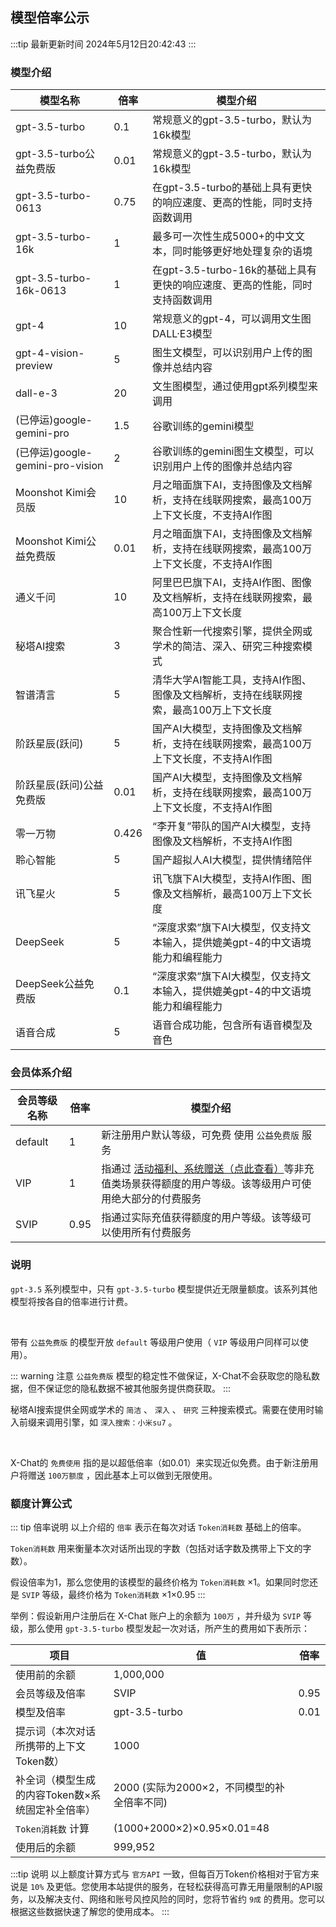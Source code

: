 
## 模型倍率公示

:::tip 最新更新时间
2024年5月12日20:42:43
:::
### 模型介绍
| 模型名称 | 倍率 | 模型介绍 |
| --- | --- | --- |
| gpt-3.5-turbo | 0.1 | 常规意义的gpt-3.5-turbo，默认为16k模型 |
| gpt-3.5-turbo公益免费版 <Badge type="warning" text="1" vertical="top" /> | 0.01 | 常规意义的gpt-3.5-turbo，默认为16k模型 |
| gpt-3.5-turbo-0613 | 0.75 | 在gpt-3.5-turbo的基础上具有更快的响应速度、更高的性能，同时支持函数调用 |
| gpt-3.5-turbo-16k | 1 | 最多可一次性生成5000+的中文文本，同时能够更好地处理复杂的语境 |
| gpt-3.5-turbo-16k-0613 | 1 | 在gpt-3.5-turbo-16k的基础上具有更快的响应速度、更高的性能，同时支持函数调用 |
| gpt-4 | 10 | 常规意义的gpt-4，可以调用文生图DALL·E3模型 |
| gpt-4-vision-preview | 5 | 图生文模型，可以识别用户上传的图像并总结内容 |
| dall-e-3 | 20 | 文生图模型，通过使用gpt系列模型来调用 |
| (已停运)google-gemini-pro | 1.5 | 谷歌训练的gemini模型 |
| (已停运)google-gemini-pro-vision | 2 | 谷歌训练的gemini图生文模型，可以识别用户上传的图像并总结内容 |
| Moonshot Kimi会员版 | 10 | 月之暗面旗下AI，支持图像及文档解析，支持在线联网搜索，最高100万上下文长度，不支持AI作图 |
| Moonshot Kimi公益免费版 <Badge type="warning" text="2" vertical="top" /> | 0.01 | 月之暗面旗下AI，支持图像及文档解析，支持在线联网搜索，最高100万上下文长度，不支持AI作图 |
| 通义千问 | 10 | 阿里巴巴旗下AI，支持AI作图、图像及文档解析，支持在线联网搜索，最高100万上下文长度 |
| 秘塔AI搜索 <Badge type="warning" text="3" vertical="top" /> | 3 | 聚合性新一代搜索引擎，提供全网或学术的简洁、深入、研究三种搜索模式 |
| 智谱清言 | 5 | 清华大学AI智能工具，支持AI作图、图像及文档解析，支持在线联网搜索，最高100万上下文长度 |
| 阶跃星辰(跃问) | 5 | 国产AI大模型，支持图像及文档解析，支持在线联网搜索，最高100万上下文长度，不支持AI作图 |
| 阶跃星辰(跃问)公益免费版 | 0.01 | 国产AI大模型，支持图像及文档解析，支持在线联网搜索，最高100万上下文长度，不支持AI作图 |
| 零一万物 | 0.426 | “李开复”带队的国产AI大模型，支持图像及文档解析，不支持AI作图 |
| 聆心智能 | 5 | 国产超拟人AI大模型，提供情绪陪伴 |
| 讯飞星火 | 5 | 讯飞旗下AI大模型，支持AI作图、图像及文档解析，最高100万上下文长度 |
| DeepSeek | 5 | “深度求索”旗下AI大模型，仅支持文本输入，提供媲美gpt-4的中文语境能力和编程能力 |
| DeepSeek公益免费版 | 0.1 | “深度求索”旗下AI大模型，仅支持文本输入，提供媲美gpt-4的中文语境能力和编程能力 |
| 语音合成 | 5 | 语音合成功能，包含所有语音模型及音色 |


### 会员体系介绍
| 会员等级名称 | 倍率 | 模型介绍 |
| --- | --- | --- |
| default | 1 | 新注册用户默认等级，可免费 <Badge type="warning" text="4" vertical="top" /> 使用 `公益免费版` 服务 |
| VIP | 1 | 指通过 [活动福利、系统赠送（点此查看）](/6/活动福利、系统赠送额度.md)等非充值类场景获得额度的用户等级。该等级用户可使用绝大部分的付费服务 |
| SVIP | 0.95 | 指通过实际充值获得额度的用户等级。该等级可以使用所有付费服务 |


### 说明


<Badge type="warning" text="1" vertical="middle" /> `gpt-3.5` 系列模型中，只有 `gpt-3.5-turbo` 模型提供近无限量额度。该系列其他模型将按各自的倍率进行计费。

<br>

 <Badge type="warning" text="2" vertical="middle" />  带有 `公益免费版` 的模型开放 `default` 等级用户使用（ `VIP` 等级用户同样可以使用）。

::: warning 注意
 `公益免费版` 模型的稳定性不做保证，X-Chat不会获取您的隐私数据，但不保证您的隐私数据不被其他服务提供商获取。
:::

<Badge type="warning" text="3" vertical="middle" /> 秘塔AI搜索提供全网或学术的 `简洁` 、 `深入` 、 `研究` 三种搜索模式。需要在使用时输入前缀来调用引擎，如 `深入搜索：小米su7` 。

<br>

<Badge type="warning" text="4" vertical="middle" /> X-Chat的 `免费使用` 指的是以超低倍率（如0.01）来实现近似免费。由于新注册用户将赠送 `100万额度` ，因此基本上可以做到无限使用。


### 额度计算公式

::: tip 倍率说明
以上介绍的 `倍率` 表示在每次对话 `Token消耗数` 基础上的倍率。

 `Token消耗数` 用来衡量本次对话所出现的字数（包括对话字数及携带上下文的字数）。
 
 假设倍率为1，那么您使用的该模型的最终价格为 `Token消耗数` ×1。如果同时您还是 `SVIP` 等级，最终价格为 `Token消耗数` ×1×0.95
:::


举例：假设新用户注册后在 X-Chat 账户上的余额为 `100万` ，并升级为 `SVIP` 等级，那么使用 `gpt-3.5-turbo` 模型发起一次对话，所产生的费用如下表所示：

| 项目 | 值 | 倍率|
| --- | --- | --- |
| 使用前的余额 | 1,000,000 |
| 会员等级及倍率 | SVIP | 0.95 |
| 模型及倍率 | gpt-3.5-turbo | 0.01 |
| 提示词（本次对话所携带的上下文Token数） | 1000 |
| 补全词（模型生成的内容Token数×系统固定补全倍率） | 2000 (实际为2000×2，不同模型的补全倍率不同) |
|  `Token消耗数` 计算 | (1000+2000×2)×0.95×0.01=48 |
| 使用后的余额 | 999,952 |

:::tip 说明
以上额度计算方式与 `官方API` 一致，但每百万Token价格相对于官方来说是 `10%` 及更低。您使用本站提供的服务，在轻松获得高可靠无用量限制的API服务，以及解决支付、网络和账号风控风险的同时，您将节省约 `9成` 的费用。您可以根据这些数据快速了解您的使用成本。
:::